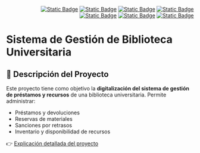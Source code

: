 <div align=right>

[![Static Badge](https://img.shields.io/badge/Inicio-FFFFFF?style=flat&logo=kasasmart&logoColor=000000)](/README.md) [![Static Badge](https://img.shields.io/badge/Modelo%20de%20Dominio-FFFFFF?style=flat&logo=stackshare&logoColor=000000)](/ModeloDeDominio/README.md) [![Static Badge](https://img.shields.io/badge/Diseño-FFFFFF?style=flat&logo=stackshare&logoColor=000000)](/documentos/entregas.d.md) [![Static Badge](https://img.shields.io/badge/Diseño%20Modular-FFFFFF?style=flat&logo=stackshare&logoColor=000000)](/documentos/entregas.dM.md) [![Static Badge](https://img.shields.io/badge/Diseño%20Orientado%20a%20Objetos-FFFFFF?style=flat&logo=stackshare&logoColor=000000)](/documentos/entregas.dOO.md) [![Static Badge](https://img.shields.io/badge/Código-FFFFFF?style=flat&logo=github&logoColor=000000)](/src) [![Static Badge](https://img.shields.io/badge/Evolución%20MdD-FFFFFF?style=flat&logo=git&logoColor=000000)](/ModeloDelDominio/EvolucionModeloDelDominio.md)

</div>


# Sistema de Gestión de Biblioteca Universitaria

## 🧩 Descripción del Proyecto

Este proyecto tiene como objetivo la **digitalización del sistema de gestión de préstamos y recursos** de una biblioteca universitaria. Permite administrar:

- Préstamos y devoluciones
- Reservas de materiales
- Sanciones por retrasos
- Inventario y disponibilidad de recursos

👉 [Explicación detallada del proyecto](/introduccion/introduccion.md)

